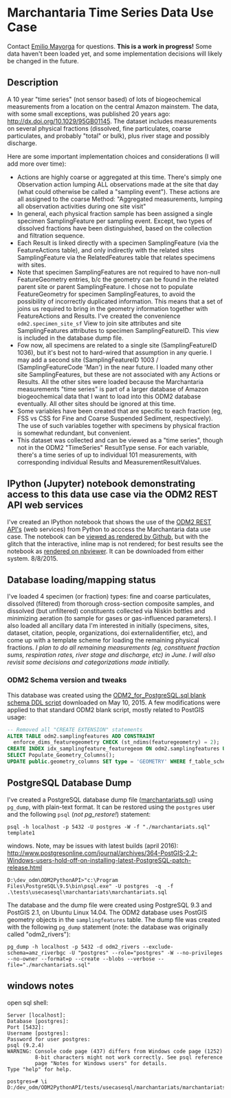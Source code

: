 # Marchantaria Time Series Data Use Case
Contact [Emilio Mayorga](https://github.com/emiliom) for questions. **This is a work in progress!** Some data haven't been loaded yet, and some implementation decisions will likely be changed in the future.

## Description
A 10 year "time series" (not sensor based) of lots of biogeochemical measurements from a location on the central Amazon mainstem. The data, with some small exceptions, was published 20 years ago: http://dx.doi.org/10.1029/95GB01145. The dataset includes measurements on several physical fractions (dissolved, fine particulates, coarse particulates, and probably "total" or bulk), plus river stage and possibly discharge.

Here are some important implementation choices and considerations (I will add more over time):
- Actions are highly coarse or aggregated at this time. There's simply one Observation action lumping ALL observations made at the site that day (what could otherwise be called a "sampling event"). These actions are all assigned to the coarse Method:  "Aggregated measurements, lumping all observation activities during one site visit"
- In general, each physical fraction sample has been assigned a single specimen SamplingFeature per sampling event. Except, two types of dissolved fractions have been distinguished, based on the collection and filtration sequence.
- Each Result is linked directly with a specimen SamplingFeature (via the FeatureActions table), and only indirectly with the related sites SamplingFeature via the RelatedFeatures table that relates specimens with sites.
- Note that specimen SamplingFeatures are not required to have non-null FeatureGeometry entries, b/c the geometry can be found in the related parent site or parent SamplingFeature. I chose not to populate FeatureGeometry for specimen SamplingFeatures, to avoid the possibility of incorrectly duplicated information. This means that a set of joins us required to bring in the geometry information together with FeatureActions and Results. I've created the convenience `odm2.specimen_site_sf` View to join site attributes and site SamplingFeatures attributes to specimen SamplingFeatureID. This view is included in the database dump file.
- Fow now, all specimens are related to a single site (SamplingFeatureID 1036), but it's best not to hard-wired that assumption in any querie. I may add a second site (SamplingFeatureID 1003 / (SamplingFeatureCode 'Man') in the near future. I loaded many other site SamplingFeatures, but these are not associated with any Actions or Results. All the other sites were loaded because the Marchantaria measurements "time series" is part of a larger database of Amazon biogeochemical data that I want to load into this ODM2 database eventually. All other sites should be ignored at this time.
- Some variables have been created that are specific to each fraction (eg, FSS vs CSS for Fine and Coarse Suspended Sediment, respectively). The use of such variables together with specimens by physical fraction is somewhat redundant, but convenient.
- This dataset was collected and can be viewed as a "time series", though not in the ODM2 "TimeSeries" ResultType sense. For each variable, there's a time series of up to individual 101 measurements, with corresponding individual Results and MeasurementResultValues.

## IPython (Jupyter) notebook demonstrating access to this data use case via the ODM2 REST API web services
I've created an IPython notebook that shows the use of the [ODM2 REST API's](http://sis-devel.cloudapp.net/docs/) (web services) from Python to acccess the Marchantaria data use case. The notebook can be [viewed as rendered by Github](https://github.com/BiG-CZ/BiG-CZ-Toolbox/blob/master/ipynotebooks/ODM2RESTdemo_MarchantariaUseCase.ipynb), but with the glitch that the interactive, inline map is not rendered; for best results see the notebook as [rendered on nbviewer](http://nbviewer.ipython.org/github/BiG-CZ/BiG-CZ-Toolbox/blob/master/ipynotebooks/ODM2RESTdemo_MarchantariaUseCase.ipynb). It can be downloaded from either system. 8/8/2015.

## Database loading/mapping status
I've loaded 4 specimen (or fraction) types: fine and coarse particulates, dissolved (filtered) from thorough cross-section composite samples, and dissolved (but unfiltered) constituents collected via Niskin bottles and minimizing aeration (to sample for gases or gas-influenced parameters). I also loaded all ancillary data I'm interested in initially (specimens, sites, dataset, citation, people, organizations, doi externalidentifier, etc), and come up with a template scheme for loading the remaining physical fractions. *I plan to do all remaining measurements (eg, constituent fraction sums, respiration rates, river stage and discharge, etc) in June. I will also revisit some decisions and categorizations made initially.*

### ODM2 Schema version and tweaks
This database was created using the [ODM2_for_PostgreSQL.sql blank schema DDL script](https://github.com/ODM2/ODM2/blob/master/src/blank_schema_scripts/postgresql/ODM2_for_PostgreSQL.sql) downloaded on May 10, 2015. A few modifications were applied to that standard ODM2 blank script, mostly related to PostGIS usage:
```sql
-- Removed all "CREATE EXTENSION" statements
ALTER TABLE odm2.samplingfeatures ADD CONSTRAINT 
  enforce_dims_featuregeometry CHECK (st_ndims(featuregeometry) = 2);
CREATE INDEX idx_samplingfeature_featuregeom ON odm2.samplingfeatures USING gist (featuregeometry);
SELECT Populate_Geometry_Columns();
UPDATE public.geometry_columns SET type = 'GEOMETRY' WHERE f_table_schema = 'odm2' AND f_table_name = 'samplingfeatures';
```

## PostgreSQL Database Dump
I've created a PostgreSQL database dump file ([marchantariats.sql](marchantariats.sql)) using `pg_dump`, with plain-text format. It can be restored using the `postgres` user and the following `psql` (*not pg_restore!*) statement:
```
psql -h localhost -p 5432 -U postgres -W -f "./marchantariats.sql" template1
```
windows. Note, may be issues with latest builds (april 2016): http://www.postgresonline.com/journal/archives/364-PostGIS-2.2-Windows-users-hold-off-on-installing-latest-PostgreSQL-patch-release.html
```
D:\dev_odm\ODM2PythonAPI>"c:\Program Files\PostgreSQL\9.5\bin\psql.exe" -U postgres  -q  -f .\tests\usecasesql\marchantariats\marchantariats.sql
```

The database and the dump file were created using PostgreSQL 9.3 and PostGIS 2.1, on Ubuntu Linux 14.04. The ODM2 database uses PostGIS geometry objects in the `samplingfeatures` table. The dump file was created with the following `pg_dump` statement (note: the database was originally called "odm2_rivers"):
```
pg_dump -h localhost -p 5432 -d odm2_rivers --exclude-schema=amz_riverbgc -U "postgres" --role="postgres" -W --no-privileges --no-owner --format=p --create --blobs --verbose --file="./marchantariats.sql"
```

## windows notes
open sql shell:

```
Server [localhost]:
Database [postgres]:
Port [5432]:
Username [postgres]:
Password for user postgres:
psql (9.2.4)
WARNING: Console code page (437) differs from Windows code page (1252)
         8-bit characters might not work correctly. See psql reference
         page "Notes for Windows users" for details.
Type "help" for help.

postgres=# \i D:/dev_odm/ODM2PythonAPI/tests/usecasesql/marchantariats/marchantariats.sql
```